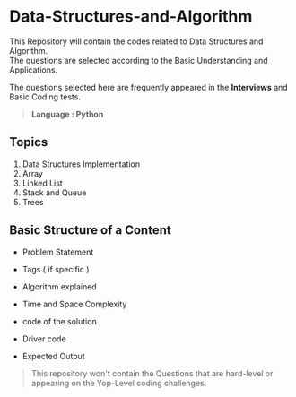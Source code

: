 # Data-Structures-and-Algorithm

This Repository will contain the codes related to Data Structures and Algorithm.   
The questions are selected according to the Basic Understanding and Applications.

The questions selected here are frequently appeared in the **Interviews** and Basic Coding tests.  



> **Language : Python**


## Topics
  
  01. Data Structures Implementation
  02. Array
  03. Linked List
  04. Stack and Queue
  05. Trees




## Basic Structure of a Content

  - Problem Statement 
  - Tags ( if specific )
  - Algorithm explained
  - Time and Space Complexity
  
  - code of the solution
  -  Driver code
  - Expected Output
  
  
  
> This repository won't contain the Questions that are hard-level or appearing on the Yop-Level coding challenges.
